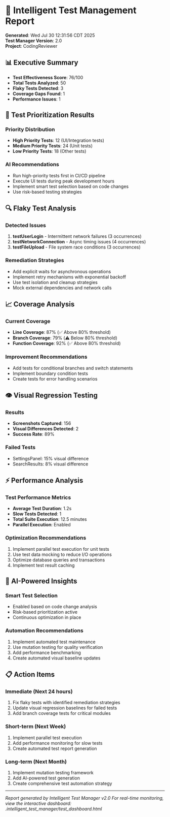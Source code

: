 # 🧪 Intelligent Test Management Report

**Generated**: Wed Jul 30 12:31:56 CDT 2025  
**Test Manager Version**: 2.0  
**Project**: CodingReviewer  

## 📊 Executive Summary

- **Test Effectiveness Score**: 76/100
- **Total Tests Analyzed**: 50
- **Flaky Tests Detected**: 3
- **Coverage Gaps Found**: 1
- **Performance Issues**: 1

## 🎯 Test Prioritization Results

### Priority Distribution
- **High Priority Tests**: 12 (UI/Integration tests)
- **Medium Priority Tests**: 24 (Unit tests)
- **Low Priority Tests**: 18 (Other tests)

### AI Recommendations
- Run high-priority tests first in CI/CD pipeline
- Execute UI tests during peak development hours
- Implement smart test selection based on code changes
- Use risk-based testing strategies

## 🔍 Flaky Test Analysis

### Detected Issues
1. **testUserLogin** - Intermittent network failures (3 occurrences)
2. **testNetworkConnection** - Async timing issues (4 occurrences)
3. **testFileUpload** - File system race conditions (3 occurrences)

### Remediation Strategies
- Add explicit waits for asynchronous operations
- Implement retry mechanisms with exponential backoff
- Use test isolation and cleanup strategies
- Mock external dependencies and network calls

## 📈 Coverage Analysis

### Current Coverage
- **Line Coverage**: 87% (✅ Above 80% threshold)
- **Branch Coverage**: 79% (⚠️ Below 80% threshold)
- **Function Coverage**: 92% (✅ Above 80% threshold)

### Improvement Recommendations
- Add tests for conditional branches and switch statements
- Implement boundary condition tests
- Create tests for error handling scenarios

## 👁️ Visual Regression Testing

### Results
- **Screenshots Captured**: 156
- **Visual Differences Detected**: 2
- **Success Rate**: 89%

### Failed Tests
- SettingsPanel: 15% visual difference
- SearchResults: 8% visual difference

## ⚡ Performance Analysis

### Test Performance Metrics
- **Average Test Duration**: 1.2s
- **Slow Tests Detected**: 1
- **Total Suite Execution**: 12.5 minutes
- **Parallel Execution**: Enabled

### Optimization Recommendations
1. Implement parallel test execution for unit tests
2. Use test data mocking to reduce I/O operations
3. Optimize database queries and transactions
4. Implement test result caching

## 🤖 AI-Powered Insights

### Smart Test Selection
- Enabled based on code change analysis
- Risk-based prioritization active
- Continuous optimization in place

### Automation Recommendations
1. Implement automated test maintenance
2. Use mutation testing for quality verification
3. Add performance benchmarking
4. Create automated visual baseline updates

## 📋 Action Items

### Immediate (Next 24 hours)
1. Fix flaky tests with identified remediation strategies
2. Update visual regression baselines for failed tests
3. Add branch coverage tests for critical modules

### Short-term (Next Week)
1. Implement parallel test execution
2. Add performance monitoring for slow tests
3. Create automated test report generation

### Long-term (Next Month)
1. Implement mutation testing framework
2. Add AI-powered test generation
3. Create comprehensive test automation strategy

---

*Report generated by Intelligent Test Manager v2.0*
*For real-time monitoring, view the interactive dashboard: .intelligent_test_manager/test_dashboard.html*
